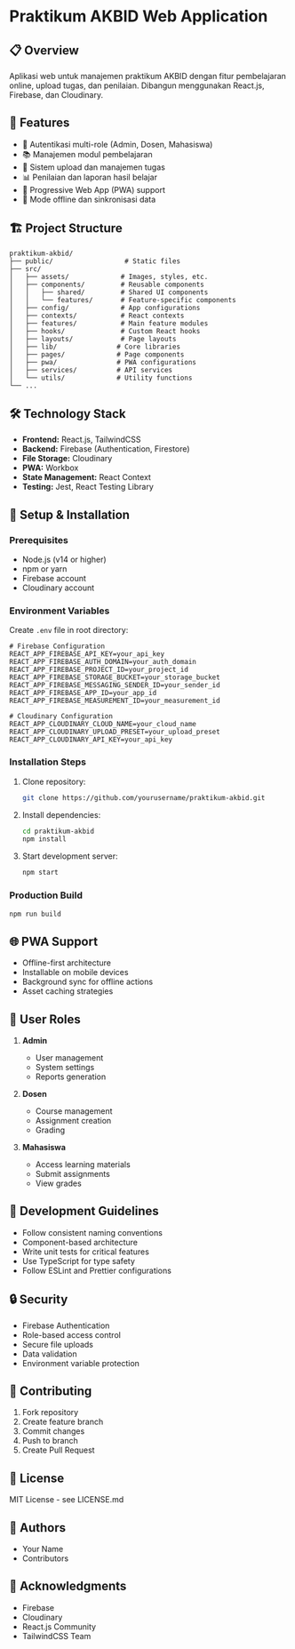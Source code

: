 # Praktikum AKBID Web Application

## 📋 Overview
Aplikasi web untuk manajemen praktikum AKBID dengan fitur pembelajaran online, upload tugas, dan penilaian. Dibangun menggunakan React.js, Firebase, dan Cloudinary.

## 🚀 Features
- 🔐 Autentikasi multi-role (Admin, Dosen, Mahasiswa)
- 📚 Manajemen modul pembelajaran
- 📝 Sistem upload dan manajemen tugas
- 📊 Penilaian dan laporan hasil belajar
- 📱 Progressive Web App (PWA) support
- 🔄 Mode offline dan sinkronisasi data

## 🏗️ Project Structure
```
praktikum-akbid/
├── public/                  # Static files
├── src/
│   ├── assets/             # Images, styles, etc.
│   ├── components/         # Reusable components
│   │   ├── shared/         # Shared UI components
│   │   └── features/       # Feature-specific components
│   ├── config/             # App configurations
│   ├── contexts/           # React contexts
│   ├── features/           # Main feature modules
│   ├── hooks/              # Custom React hooks
│   ├── layouts/            # Page layouts
│   ├── lib/               # Core libraries
│   ├── pages/             # Page components
│   ├── pwa/               # PWA configurations
│   ├── services/          # API services
│   └── utils/             # Utility functions
└── ...
```

## 🛠️ Technology Stack
- **Frontend:** React.js, TailwindCSS
- **Backend:** Firebase (Authentication, Firestore)
- **File Storage:** Cloudinary
- **PWA:** Workbox
- **State Management:** React Context
- **Testing:** Jest, React Testing Library

## 🔧 Setup & Installation

### Prerequisites
- Node.js (v14 or higher)
- npm or yarn
- Firebase account
- Cloudinary account

### Environment Variables
Create `.env` file in root directory:
```env
# Firebase Configuration
REACT_APP_FIREBASE_API_KEY=your_api_key
REACT_APP_FIREBASE_AUTH_DOMAIN=your_auth_domain
REACT_APP_FIREBASE_PROJECT_ID=your_project_id
REACT_APP_FIREBASE_STORAGE_BUCKET=your_storage_bucket
REACT_APP_FIREBASE_MESSAGING_SENDER_ID=your_sender_id
REACT_APP_FIREBASE_APP_ID=your_app_id
REACT_APP_FIREBASE_MEASUREMENT_ID=your_measurement_id

# Cloudinary Configuration
REACT_APP_CLOUDINARY_CLOUD_NAME=your_cloud_name
REACT_APP_CLOUDINARY_UPLOAD_PRESET=your_upload_preset
REACT_APP_CLOUDINARY_API_KEY=your_api_key
```

### Installation Steps
1. Clone repository:
   ```bash
   git clone https://github.com/yourusername/praktikum-akbid.git
   ```

2. Install dependencies:
   ```bash
   cd praktikum-akbid
   npm install
   ```

3. Start development server:
   ```bash
   npm start
   ```

### Production Build
```bash
npm run build
```

## 🌐 PWA Support
- Offline-first architecture
- Installable on mobile devices
- Background sync for offline actions
- Asset caching strategies

## 👥 User Roles
1. **Admin**
   - User management
   - System settings
   - Reports generation

2. **Dosen**
   - Course management
   - Assignment creation
   - Grading

3. **Mahasiswa**
   - Access learning materials
   - Submit assignments
   - View grades

## 📝 Development Guidelines
- Follow consistent naming conventions
- Component-based architecture
- Write unit tests for critical features
- Use TypeScript for type safety
- Follow ESLint and Prettier configurations

## 🔒 Security
- Firebase Authentication
- Role-based access control
- Secure file uploads
- Data validation
- Environment variable protection

## 🤝 Contributing
1. Fork repository
2. Create feature branch
3. Commit changes
4. Push to branch
5. Create Pull Request

## 📄 License
MIT License - see LICENSE.md

## 👤 Authors
- Your Name
- Contributors

## 🙏 Acknowledgments
- Firebase
- Cloudinary
- React.js Community
- TailwindCSS Team
